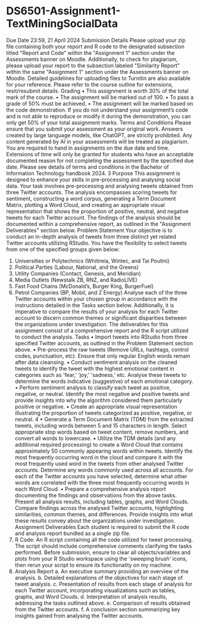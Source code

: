 # DS6501-Assignment1-TextMiningSocialData

Due Date
23:59, 21 April 2024
Submission Details
Please upload your zip file containing both your report and R code to the designated
subsection titled "Report and Code" within the "Assignment 1" section under the
Assessments banner on Moodle. Additionally, to check for plagiarism, please upload your
report to the subsection labeled "Similarity Report" within the same "Assignment 1" section
under the Assessments banner on Moodle. Detailed guidelines for uploading files to
Turnitin are also available for your reference.
Please refer to the course outline for extensions, resit/resubmit details.
Grading
• This assignment is worth 30% of the total mark of the course.
• The assignment will be marked out of 100.
• To pass a grade of 50% must be achieved.
• The assignment will be marked based on the code demonstration. If you do not
understand your assignment’s code and is not able to reproduce or modify it during the
demonstration, you can only get 50% of your total assignment marks.
Terms and Conditions
Please ensure that you submit your assessment as your original work. Answers
created by large language models, like ChatGPT, are strictly prohibited. Any content
generated by AI in your assessments will be treated as plagiarism. You are required to
hand in assignments on the due date and time. Extensions of time will only be granted
for students who have an acceptable documented reason for not completing the
assessment by the specified due date.
Please see details of terms and conditions in the Bachelor of Information Technology
handbook 2024.
3
Purpose
This assignment is designed to enhance your skills in pre-processing and analysing social data.
Your task involves pre-processing and analysing tweets obtained from three Twitter accounts.
The analysis encompasses scoring tweets for sentiment, constructing a word corpus, generating
a Term Document Matrix, plotting a Word Cloud, and creating an appropriate visual
representation that shows the proportion of positive, neutral, and negative tweets for each Twitter
account. The findings of the analysis should be documented within a comprehensive report, as
outlined in the "Assignment Deliverables" section below.
Problem Statement
Your objective is to conduct an in-depth analysis of tweets from three distinct yet related Twitter
accounts utilizing RStudio. You have the flexibility to select tweets from one of the specified
groups given below:
1. Universities or Polytechnics (Whitireia, Wintec, and Tai Poutini)
2. Political Parties (Labour, National, and the Greens)
3. Utility Companies (Contact, Genesis, and Meridian)
4. Media Outlets (Newstalk ZB, RNZ, and RadioLIVE)
5. Fast Food Chains (McDonald’s, Burger King, BurgerFuel)
6. Petrol Companies (BP, Mobil, and Z Energy)
Analyse each of the three Twitter accounts within your chosen group in accordance with the
instructions detailed in the Tasks section below. Additionally, it is imperative to compare the
results of your analysis for each Twitter account to discern common themes or significant
disparities between the organizations under investigation. The deliverables for this assignment
consist of a comprehensive report and the R script utilized to conduct the analysis.
Tasks
• Import tweets into RStudio from three specified Twitter accounts, as outlined in the
Problem Statement section above.
• Pre-process the raw tweets (Remove URLs, hashtags, control codes, punctuation, etc).
Ensure that only regular English words remain after data cleansing.
• Conduct sentiment analysis on the cleaned tweets to identify the tweet with the highest
emotional content in categories such as 'fear,' 'joy,' 'sadness,' etc. Analyse these tweets
to determine the words indicative (suggestive) of each emotional category.
• Perform sentiment analysis to classify each tweet as positive, negative, or neutral.
Identify the most negative and positive tweets and provide insights into why the
algorithm considered them particularly positive or negative.
• Create an appropriate visual representation illustrating the proportion of tweets
categorized as positive, negative, or neutral.
4
• Generate a Term Document Matrix (TDM) from the extracted tweets, including words
between 5 and 15 characters in length. Select appropriate stop words based on tweet
content, remove numbers, and convert all words to lowercase.
• Utilize the TDM details (and any additional required processing) to create a Word Cloud
that contains approximately 50 commonly appearing words within tweets. Identify the
most frequently occurring word in the cloud and compare it with the most frequently used
word in the tweets from other analysed Twitter accounts. Determine any words
commonly used across all accounts. For each of the Twitter accounts you have selected,
determine what other words are correlated with the three most frequently occurring
words in each Word Cloud.
• Prepare a comprehensive analysis report documenting the findings and observations
from the above tasks. Present all analysis results, including tables, graphs, and Word
Clouds. Compare findings across the analysed Twitter accounts, highlighting similarities,
common themes, and differences. Provide insights into what these results convey about
the organizations under investigation.
Assignment Deliverables
Each student is required to submit the R code and analysis report bundled as a single zip file.
1. R Code: An R script containing all the code utilized for tweet processing. The script
should include comprehensive comments clarifying the tasks performed. Before
submission, ensure to clear all objects/variables and plots from your R Studio workspace
using the 'sweeping brush' icons, then rerun your script to ensure its functionality on my
machine.
2. Analysis Report
a. An executive summary providing an overview of the analysis.
b. Detailed explanations of the objectives for each stage of tweet analysis.
c. Presentation of results from each stage of analysis for each Twitter account,
incorporating visualizations such as tables, graphs, and Word Clouds.
d. Interpretation of analysis results, addressing the tasks outlined above.
e. Comparison of results obtained from the Twitter accounts.
f. A conclusion section summarizing key insights gained from analysing the Twitter
accounts.